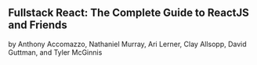 ## Fullstack React: The Complete Guide to ReactJS and Friends
by Anthony Accomazzo, Nathaniel Murray, Ari Lerner, Clay Allsopp, David Guttman, and Tyler McGinnis
